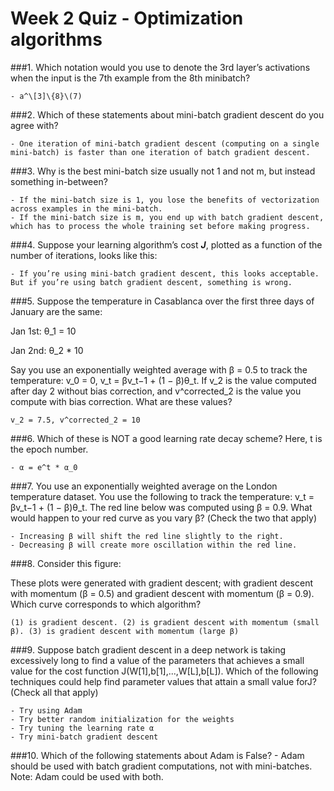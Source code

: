# Week 2 Quiz - Optimization algorithms

###1. Which notation would you use to denote the 3rd layer’s activations when the input is the 7th example from the 8th minibatch?

    - a^\[3]\{8}\(7)
    
###2. Which of these statements about mini-batch gradient descent do you agree with?

    - One iteration of mini-batch gradient descent (computing on a single mini-batch) is faster than one iteration of batch gradient descent.
    
###3. Why is the best mini-batch size usually not 1 and not m, but instead something in-between?

    - If the mini-batch size is 1, you lose the benefits of vectorization across examples in the mini-batch.
    - If the mini-batch size is m, you end up with batch gradient descent, which has to process the whole training set before making progress.
    
###4. Suppose your learning algorithm’s cost ***J***, plotted as a function of the number of iterations, looks like this:

    - If you’re using mini-batch gradient descent, this looks acceptable. But if you’re using batch gradient descent, something is wrong.
    
    
###5. Suppose the temperature in Casablanca over the first three days of January are the same:

Jan 1st: θ_1 = 10

Jan 2nd: θ_2 * 10

Say you use an exponentially weighted average with β = 0.5 to track the temperature: v_0 = 0, v_t = βv_t−1 + (1 − β)θ_t. If v_2 is the value computed after day 2 without bias correction, and v^corrected_2 is the value you compute with bias correction. What are these values?

    v_2 = 7.5, v^corrected_2 = 10
    
###6. Which of these is NOT a good learning rate decay scheme? Here, t is the epoch number.

    - α = e^t * α_0
    
###7. You use an exponentially weighted average on the London temperature dataset. You use the following to track the temperature: v_t = βv_t−1 + (1 − β)θ_t. The red line below was computed using β = 0.9. What would happen to your red curve as you vary β? (Check the two that apply)

    - Increasing β will shift the red line slightly to the right.
    - Decreasing β will create more oscillation within the red line.
    
###8. Consider this figure:

These plots were generated with gradient descent; with gradient descent with momentum (β = 0.5) and gradient descent with momentum (β = 0.9). Which curve corresponds to which algorithm?

    (1) is gradient descent. (2) is gradient descent with momentum (small β). (3) is gradient descent with momentum (large β)

###9. Suppose batch gradient descent in a deep network is taking excessively long to find a value of the parameters that achieves a small value for the cost function J(W[1],b[1],...,W[L],b[L]). Which of the following techniques could help find parameter values that attain a small value forJ? (Check all that apply)

    - Try using Adam
    - Try better random initialization for the weights
    - Try tuning the learning rate α
    - Try mini-batch gradient descent


###10. Which of the following statements about Adam is False? 
    - Adam should be used with batch gradient computations, not with mini-batches.   
    Note: Adam could be used with both.